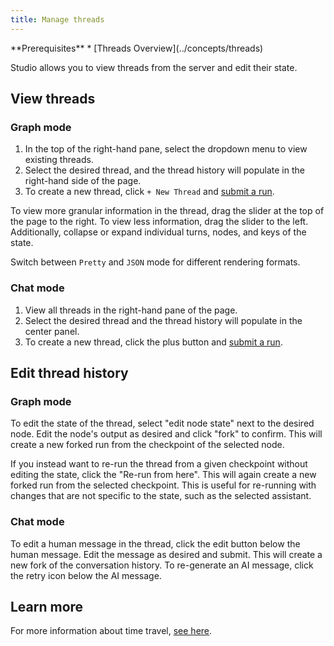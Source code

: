 ```yaml
---
title: Manage threads
---
```

<Info>
  **Prerequisites**
  * [Threads Overview](../concepts/threads)
</Info>

Studio allows you to view threads from the server and edit their state.

## View threads

### Graph mode

1. In the top of the right-hand pane, select the dropdown menu to view existing threads.
2. Select the desired thread, and the thread history will populate in the right-hand side of the page.
3. To create a new thread, click `+ New Thread` and [submit a run](../how-tos/invoke_studio#graph-mode).

To view more granular information in the thread, drag the slider at the top of the page to the right. To view less information, drag the slider to the left. Additionally, collapse or expand individual turns, nodes, and keys of the state.

Switch between `Pretty` and `JSON` mode for different rendering formats.

### Chat mode

1. View all threads in the right-hand pane of the page.
2. Select the desired thread and the thread history will populate in the center panel.
3. To create a new thread, click the plus button and [submit a run](../how-tos/invoke_studio#chat-mode).

## Edit thread history

### Graph mode

To edit the state of the thread, select "edit node state" next to the desired node. Edit the node's output as desired and click "fork" to confirm. This will create a new forked run from the checkpoint of the selected node.

If you instead want to re-run the thread from a given checkpoint without editing the state, click the "Re-run from here". This will again create a new forked run from the selected checkpoint. This is useful for re-running with changes that are not specific to the state, such as the selected assistant.

### Chat mode

To edit a human message in the thread, click the edit button below the human message. Edit the message as desired and submit. This will create a new fork of the conversation history. To re-generate an AI message, click the retry icon below the AI message.

## Learn more

For more information about time travel, [see here](time-travel).
